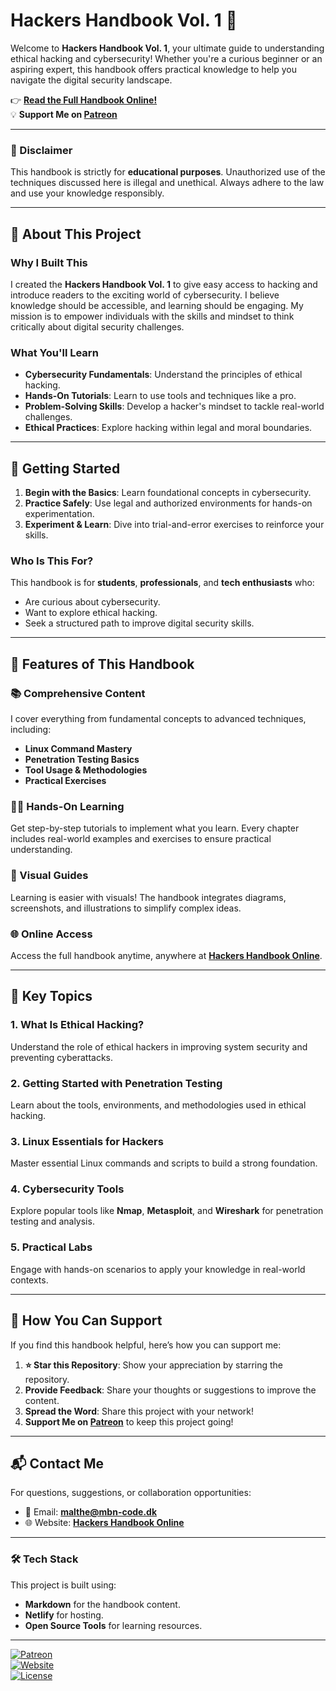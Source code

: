 # Hackers Handbook Vol. 1 🚀

Welcome to **Hackers Handbook Vol. 1**, your ultimate guide to understanding ethical hacking and cybersecurity! Whether you're a curious beginner or an aspiring expert, this handbook offers practical knowledge to help you navigate the digital security landscape.

👉 **[Read the Full Handbook Online!](https://hackers-handbook-vol-1.netlify.app/en/introduction/)**  
💡 **Support Me on [Patreon](https://www.patreon.com/icysponge/shop/hackers-handbook-vol-1-103217?utm_medium=clipboard_copy&utm_source=copyLink&utm_campaign=productshare_creator&utm_content=join_link)**  

---

### 🚨 Disclaimer  
This handbook is strictly for **educational purposes**. Unauthorized use of the techniques discussed here is illegal and unethical. Always adhere to the law and use your knowledge responsibly.

---

## 📖 About This Project

### Why I Built This
I created the **Hackers Handbook Vol. 1** to give easy access to hacking and introduce readers to the exciting world of cybersecurity. I believe knowledge should be accessible, and learning should be engaging. My mission is to empower individuals with the skills and mindset to think critically about digital security challenges.

### What You'll Learn
- **Cybersecurity Fundamentals**: Understand the principles of ethical hacking.
- **Hands-On Tutorials**: Learn to use tools and techniques like a pro.
- **Problem-Solving Skills**: Develop a hacker's mindset to tackle real-world challenges.
- **Ethical Practices**: Explore hacking within legal and moral boundaries.

---

## 🚀 Getting Started  

1. **Begin with the Basics**: Learn foundational concepts in cybersecurity.  
2. **Practice Safely**: Use legal and authorized environments for hands-on experimentation.  
3. **Experiment & Learn**: Dive into trial-and-error exercises to reinforce your skills.  

### Who Is This For?  
This handbook is for **students**, **professionals**, and **tech enthusiasts** who:  
- Are curious about cybersecurity.  
- Want to explore ethical hacking.  
- Seek a structured path to improve digital security skills.  

---

## 🌟 Features of This Handbook  

### 📚 Comprehensive Content  
I cover everything from fundamental concepts to advanced techniques, including:  
- **Linux Command Mastery**  
- **Penetration Testing Basics**  
- **Tool Usage & Methodologies**  
- **Practical Exercises**  

### 🧑‍💻 Hands-On Learning  
Get step-by-step tutorials to implement what you learn. Every chapter includes real-world examples and exercises to ensure practical understanding.

### 🎨 Visual Guides  
Learning is easier with visuals! The handbook integrates diagrams, screenshots, and illustrations to simplify complex ideas.

### 🌐 Online Access  
Access the full handbook anytime, anywhere at **[Hackers Handbook Online](https://hackers-handbook-vol-1.netlify.app/en/introduction/)**.

---

## 🔑 Key Topics  

### 1. **What Is Ethical Hacking?**  
Understand the role of ethical hackers in improving system security and preventing cyberattacks.

### 2. **Getting Started with Penetration Testing**  
Learn about the tools, environments, and methodologies used in ethical hacking.

### 3. **Linux Essentials for Hackers**  
Master essential Linux commands and scripts to build a strong foundation.

### 4. **Cybersecurity Tools**  
Explore popular tools like **Nmap**, **Metasploit**, and **Wireshark** for penetration testing and analysis.

### 5. **Practical Labs**  
Engage with hands-on scenarios to apply your knowledge in real-world contexts.

---

## 🤝 How You Can Support  

If you find this handbook helpful, here’s how you can support me:  

1. **⭐ Star this Repository**: Show your appreciation by starring the repository.  
2. **Provide Feedback**: Share your thoughts or suggestions to improve the content.  
3. **Spread the Word**: Share this project with your network!  
4. **Support Me on [Patreon](https://www.patreon.com/icysponge/shop/hackers-handbook-vol-1-103217?utm_medium=clipboard_copy&utm_source=copyLink&utm_campaign=productshare_creator&utm_content=join_link)** to keep this project going!  

---

## 📬 Contact Me  

For questions, suggestions, or collaboration opportunities:  
- 📧 Email: **malthe@mbn-code.dk**  
- 🌐 Website: **[Hackers Handbook Online](https://hackers-handbook-vol-1.netlify.app/en/introduction/)**  

---

### 🛠 Tech Stack  
This project is built using:  
- **Markdown** for the handbook content.  
- **Netlify** for hosting.  
- **Open Source Tools** for learning resources.

---

[![Patreon](https://img.shields.io/badge/Support-Patreon-orange.svg)](https://www.patreon.com/icysponge/shop/hackers-handbook-vol-1-103217?utm_medium=clipboard_copy&utm_source=copyLink&utm_campaign=productshare_creator&utm_content=join_link)  
[![Website](https://img.shields.io/badge/Website-Hackers%20Handbook-blue)](https://hackers-handbook-vol-1.netlify.app/en/introduction/)  
[![License](https://img.shields.io/badge/License-MIT-green.svg)](LICENSE)  
